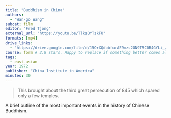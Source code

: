 ```yaml
---
title: "Buddhism in China"
authors:
  - "Wan-go Wang"
subcat: film
editor: "Fred Tjong"
external_url: "https://youtu.be/TlksQYTzkFU"
formats: [mp4]
drive_links:
  - "https://drive.google.com/file/d/15OrXQdbbfurAE9mzs2ON9T5C0R4GYLi_/view?usp=drivesdk"
course: form # 2.8 stars. Happy to replace if something better comes along...
tags:
  - east-asian
year: 1972
publisher: "China Institute in America"
minutes: 30
---
```


> This brought about the third great persecution of 845 which spared only a few temples.

A brief outline of the most important events in the history of Chinese Buddhism.
